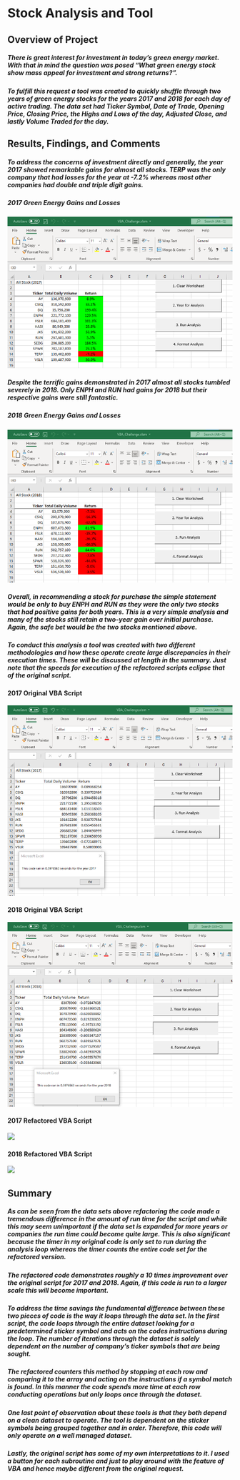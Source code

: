 # Stock Analysis and Tool
##  Overview of Project
##### There is great interest for investment in today’s green energy market.  With that in mind the question was posed “What green energy stock show mass appeal for investment and strong returns?”.

##### To fulfill this request a tool was created to quickly shuffle through two years of green energy stocks for the years 2017 and 2018 for each day of active trading.  The data set had Ticker Symbol, Date of Trade, Opening Price, Closing Price, the Highs and Lows of the day, Adjusted Close, and lastly Volume Traded for the day.

## Results, Findings, and Comments
#####  To address the concerns of investment directly and generally, the year 2017 showed remarkable gains for almost all stocks.  TERP was the only company that had losses for the year at -7.2% whereas most other companies had double and triple digit gains.

##### 2017 Green Energy Gains and Losses
![](OrigVBAScriptFormatted2017.png)

#####  Despite the terrific gains demonstrated in 2017 almost all stocks tumbled severely in 2018.  Only ENPH and RUN had gains for 2018 but their respective gains were still fantastic.

##### 2018 Green Energy Gains and Losses
![](OrigVBAScriptFormatted2018.png)

#####  Overall, in recommending a stock for purchase the simple statement would be only to buy ENPH and RUN as they were the only two stocks that had positive gains for both years.  This is a very simple analysis and many of the stocks still retain a two-year gain over initial purchase.  Again, the safe bet would be the two stocks mentioned above.

##### To conduct this analysis a tool was created with two different methodologies and how these operate create large discrepancies in their execution times.  These will be discussed at length in the summary.  Just note that the speeds for execution of the refactored scripts eclipse that of the original script.

#### 2017 Original VBA Script
![](OrigVBAScriptAnalysisandTimetoRun.png)
#### 2018 Original VBA Script
![](OrigVBAScriptAnalysisandTimetoRun2018.png)
#### 2017 Refactored VBA Script
![](RefactVBAScriptAnalysisandTimetoRun2017)
#### 2018 Refactored VBA Script
![](RefactVBAScriptAnalysisandTimetoRun2018)

## Summary
##### As can be seen from the data sets above refactoring the code made a tremendous difference in the amount of run time for the script and while this may seem unimportant if the data set is expanded for more years or companies the run time could become quite large.  This is also significant because the timer in my original code is only set to run during the analysis loop whereas the timer counts the entire code set for the refactored version.

##### The refactored code demonstrates roughly a 10 times improvement over the original script for 2017 and 2018.  Again, if this code is run to a larger scale this will become important.

#####  To address the time savings the fundamental difference between these two pieces of code is the way it loops through the data set.  In the first script, the code loops through the entire dataset looking for a predetermined sticker symbol and acts on the codes instructions during the loop.  The number of iterations through the dataset is solely dependent on the number of company’s ticker symbols that are being sought.

##### The refactored counters this method by stopping at each row and comparing it to the array and acting on the instructions if a symbol match is found.  In this manner the code spends more time at each row conducting operations but only loops once through the dataset.

##### One last point of observation about these tools is that they both depend on a clean dataset to operate.  The tool is dependent on the sticker symbols being grouped together and in order.   Therefore, this code will only operate on a well managed dataset. 

##### Lastly, the original script has some of my own interpretations to it.  I used a button for each subroutine and just to play around with the feature of VBA and hence maybe different from the original request.
